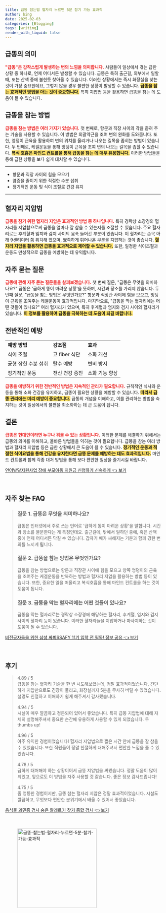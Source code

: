 ```yaml
---
title: 급똥 참는법 혈자리 누르면 5분 참기 가능 효과적
author: bing
date: 2025-02-03
categories: [Blogging]
tags: [writing]
render_with_liquid: false
---
```



<h2 id='급똥의 의미'>급똥의 의미</h2>

<p><b><span style="color: #ee2323;">"급똥"은 갑작스럽게 발생하는 변의 느낌을 의미합니다.</span></b> 사람들이 일상에서 겪는 급한 상황 중 하나로, 언제 어디서든 발생할 수 있습니다. 급똥은 특히 출근길, 외부에서 일할 때, 또는 산책 중에 불현듯 찾아올 수 있습니다. 이러한 상황에서는 즉시 화장실을 찾는 것이 가장 중요한데요, 그렇지 않을 경우 불편한 상황이 발생할 수 있습니다. <b><span style="background-color: #ffe066;">급똥을 참는 효과적인 방법을 아는 것이 중요합니다.</span></b> 특히 지압법 등을 활용하면 급똥을 참는 데 도움이 될 수 있습니다.</p>

<h2 id='급똥을 참는 방법'>급똥을 참는 방법</h2>

<p><b><span style="color: #ee2323;">급똥을 참는 방법은 여러 가지가 있습니다.</span></b> 첫 번째로, 항문과 직장 사이의 각을 좁혀 주는 기술을 사용할 수 있습니다. 이 방법은 외괄약근을 조여 변의 완화를 도와줍니다. 또한, 엉덩이 근육을 활용하여 변의 위치를 올리거나 나오는 길목을 좁히는 방법이 있습니다. 두 번째로, 케겔운동을 통해 엉덩이 근육을 조여 변의 나오는 길목을 좁힐 수 있습니다. <b><span style="background-color: #ffe066;">복식 호흡은 마인드 컨트롤을 통해 급똥을 참는 데 매우 유용합니다.</span></b> 이러한 방법들을 통해 급한 상황을 보다 쉽게 대처할 수 있습니다.</p>

<hr />

<ul>
    <li>항문과 직장 사이의 힘을 모으기</li>
    <li>염증을 줄이기 위한 적절한 수분 섭취</li>
    <li>정기적인 운동 및 식이 조절로 건강 유지</li>
</ul>

<hr />

<h2 id='혈자리 지압법'>혈자리 지압법</h2>

<p><b><span style="color: #ee2323;">급똥을 참기 위한 혈자리 지압은 효과적인 방법 중 하나입니다.</span></b> 특히 경락상 소장경의 혈자리를 지압함으로써 급똥을 얼마나 잘 참을 수 있는지를 조절할 수 있습니다. 주요 혈자리로는 후계혈과 엄지와 검지 사이의 움푹 들어간 부분이 있습니다. 이 혈자리는 손목 아래 9센티미터 쯤 위치해 있으며, 뾰족하게 튀어나온 부분을 지압하는 것이 좋습니다. <b><span style="background-color: #ffe066;">혈자리 지압을 활용하면 급똥을 효과적으로 제어할 수 있습니다.</span></b> 또한, 일정한 식이조절과 운동도 만성적으로 급똥을 예방하는 데 유익합니다.</p>

<h2 id='자주 묻는 질문'>자주 묻는 질문</h2>

<p><b><span style="color: #ee2323;">급똥에 관해 자주 묻는 질문들을 살펴보겠습니다.</span></b> 첫 번째 질문, "급똥은 무엇을 의미하나요?" 급똥은 '급하게 똥이 마려운 상황'을 뜻하며, 시간과 장소를 가리지 않습니다. 두 번째 질문, "급똥을 참는 방법은 무엇인가요?" 항문과 직장관 사이에 힘을 모으고, 엉덩이 근육을 조여주는 케겔운동이 효과적입니다. 마지막으로, "급똥을 막는 혈자리에는 어떤 것들이 있나요?" 여러 혈자리가 있으며, 특히 후계혈과 엄지와 검지 사이의 혈자리가 있습니다. <b><span style="background-color: #ffe066;">이 정보를 활용하여 급똥을 극복하는 데 도움이 되길 바랍니다.</span></b></p>

<h2 id='전반적인 예방'>전반적인 예방</h2>

<table>
    <tr>
        <td><b>예방 방법</b></td>
        <td><b>강조점</b></td>
        <td><b>효과</b></td>
    </tr>
    <tr>
        <td>식이 조절</td>
        <td>고 fiber 식단</td>
        <td>소화 개선</td>
    </tr>
    <tr>
        <td>균형 잡힌 수분 섭취</td>
        <td>탈수 예방</td>
        <td>변비 방지</td>
    </tr>
    <tr>
        <td>정기적인 운동</td>
        <td>전신 건강 증진</td>
        <td>소화 기능 향상</td>
    </tr>
</table>

<p><b><span style="color: #ee2323;">급똥을 예방하기 위한 전반적인 방법은 지속적인 관리가 필요합니다.</span></b> 규칙적인 식사와 운동을 통해 소화 건강을 유지하고, 급똥이 필요한 상황을 예방할 수 있습니다. <b><span style="background-color: #ffe066;">따라서 급똥 관리에는 미리 예방이 중요합니다.</span></b> 급똥의 개념을 이해하고, 이를 관리하는 방법을 숙지하는 것이 일상에서의 불편을 최소화하는 데 큰 도움이 됩니다.</p>

<h2 id='결론'>결론</h2>

<p><b><span style="color: #ee2323;">급똥은 현대인이라면 누구나 겪을 수 있는 상황입니다.</span></b> 이러한 문제를 해결하기 위해서는 급똥의 의미를 이해하고, 올바른 방법들을 익히는 것이 필요합니다. 급똥을 참는 여러 방법과 혈자리 지압법 등은 급한 상황에서 큰 도움이 될 수 있습니다. <b><span style="background-color: #ffe066;">정기적인 운동과 적절한 식이요법을 통해 건강을 유지한다면 급똥 문제를 예방하는 데도 효과적입니다.</span></b> 마인드 컨트롤과 함께 각종 대처 방법을 통해 보다 편안한 일상을 즐기시길 바랍니다.</p>


<p><a class="click-button" title="언어발달지원사업 장애 부모아동 지원금 신청하기 신속하게" href="https://adkhouse.github.io/posts/%EC%96%B8%EC%96%B4%EB%B0%9C%EB%8B%AC%EC%A7%80%EC%9B%90%EC%82%AC%EC%97%85-%EC%9E%A5%EC%95%A0-%EB%B6%80%EB%AA%A8%EC%95%84%EB%8F%99-%EC%A7%80%EC%9B%90%EA%B8%88-%EC%8B%A0%EC%B2%AD%ED%95%98%EA%B8%B0-%EC%8B%A0%EC%86%8D%ED%95%98%EA%B2%8C/" rel="dofollow">언어발달지원사업 장애 부모아동 지원금 신청하기 신속하게 👈 보기</a></p><br>
<h2 id='자주_찾는_FAQ'>자주 찾는 FAQ</h2>
<div itemscope="" itemtype="https://schema.org/FAQPage"> 
<blockquote> 
<div itemscope="" itemprop="mainEntity" itemtype="https://schema.org/Question"> 
<h3 itemprop="name">질문 1. 급똥은 무엇을 의미하나요?</h3> 
<div itemscope="" itemprop="acceptedAnswer" itemtype="https://schema.org/Answer"> 
<span itemprop="text"> 
<p>급똥은 인터넷에서 주로 쓰는 언어로 '급하게 똥이 마려운 상황'을 말합니다. 시간과 장소를 불문한다는 게 특징인데요. 출근길에, 밖에서 일하던 중에, 혹은 산책 중에 언제 어디서든 닥칠 수 있습니다. 갑자기 배가 싸해지는 기분과 함께 강한 변의를 느끼게 됩니다.</p> 
</span> 
</div> 
</div> 

<div itemscope="" itemprop="mainEntity" itemtype="https://schema.org/Question"> 
<h3 itemprop="name">질문 2. 급똥을 참는 방법은 무엇인가요?</h3> 
<div itemscope="" itemprop="acceptedAnswer" itemtype="https://schema.org/Answer"> 
<span itemprop="text"> 
<p>급똥을 참는 방법으로는 항문과 직장관 사이에 힘을 모으고 양쪽 엉덩이의 근육을 조여주는 케겔운동을 반복하는 방법과 혈자리 지압을 활용하는 방법 등이 있습니다. 또한, 중요한 일을 떠올리고 복식호흡을 통해 마인드 컨트롤을 하는 것이 도움이 됩니다.</p> 
</span> 
</div> 
</div> 

<div itemscope="" itemprop="mainEntity" itemtype="https://schema.org/Question"> 
<h3 itemprop="name">질문 3. 급똥을 막는 혈자리에는 어떤 것들이 있나요?</h3> 
<div itemscope="" itemprop="acceptedAnswer" itemtype="https://schema.org/Answer"> 
<span itemprop="text"> 
<p>급똥을 막는 혈자리로는 경락상 소장경에 해당하는 혈자리, 후계혈, 엄지와 검지 사이의 혈자리 등이 있습니다. 이러한 혈자리들을 지압하거나 마사지하는 것이 도움이 될 수 있습니다.</p> 
</span> 
</div> 
</div> 

</blockquote> 
</div>
<p><a class="click-button" title="비전공자들을 위한 삼성 싸피SSAFY 11기 입학 전 필독! 정보 공유" href="https://adkhouse.github.io/posts/%EB%B9%84%EC%A0%84%EA%B3%B5%EC%9E%90%EB%93%A4%EC%9D%84-%EC%9C%84%ED%95%9C-%EC%82%BC%EC%84%B1-%EC%8B%B8%ED%94%BCSSAFY-11%EA%B8%B0-%EC%9E%85%ED%95%99-%EC%A0%84-%ED%95%84%EB%8F%85!-%EC%A0%95%EB%B3%B4-%EA%B3%B5%EC%9C%A0/" rel="dofollow">비전공자들을 위한 삼성 싸피SSAFY 11기 입학 전 필독! 정보 공유 👈 보기</a></p><br>
<h2 id='후기'>후기</h2>
<div itemscope itemtype="https://schema.org/Product">
  <blockquote>
  <div itemprop="review" itemscope itemtype="https://schema.org/Review">
      <div itemprop="reviewRating" itemscope itemtype="https://schema.org/Rating"> <span itemprop="ratingValue">4.89</span> / <span itemprop="bestRating">5</span> </div>
      <span itemprop="reviewBody">급똥을 참는 혈자리 기술을 한 번 시도해보았는데, 정말 효과적이었습니다. 간단하게 지압만으로도 긴장이 풀리고, 화장실까지 5분을 무사히 버틸 수 있었습니다. 설명도 친절하고 이해하기 쉽게 해주셔서 감사했습니다.</span>
  </div>
  <br>
  <div itemprop="review" itemscope itemtype="https://schema.org/Review">
      <div itemprop="reviewRating" itemscope itemtype="https://schema.org/Rating"> <span itemprop="ratingValue">4.94</span> / <span itemprop="bestRating">5</span> </div>
      <span itemprop="reviewBody">시설이 매우 깔끔하고 정돈되어 있어서 좋았습니다. 특히 급똥 지압법에 대해 자세히 설명해주셔서 중요한 순간에 유용하게 사용할 수 있게 되었습니다. 두 thumbs up!</span>
  </div>
  <br>
  <div itemprop="review" itemscope itemtype="https://schema.org/Review">
      <div itemprop="reviewRating" itemscope itemtype="https://schema.org/Rating"> <span itemprop="ratingValue">4.96</span> / <span itemprop="bestRating">5</span> </div>
      <span itemprop="reviewBody">아주 유익한 경험이었습니다! 혈자리 지압법으로 짧은 시간 안에 급똥을 잘 참을 수 있었습니다. 또한 직원들이 정말 친절하게 대해주셔서 편안한 느낌을 줄 수 있었습니다.</span>
  </div>
  <br>
  <div itemprop="review" itemscope itemtype="https://schema.org/Review">
      <div itemprop="reviewRating" itemscope itemtype="https://schema.org/Rating"> <span itemprop="ratingValue">4.78</span> / <span itemprop="bestRating">5</span> </div>
      <span itemprop="reviewBody">급하게 대처해야 하는 상황이어서 급똥 지압법을 써봤습니다. 정말 도움이 많이 되었고, 앞으로도 이 방법을 자주 사용할 것 같습니다. 좋은 정보 감사드립니다!</span>
  </div>
  <br>
  <div itemprop="review" itemscope itemtype="https://schema.org/Review">
      <div itemprop="reviewRating" itemscope itemtype="https://schema.org/Rating"> <span itemprop="ratingValue">4.75</span> / <span itemprop="bestRating">5</span> </div>
      <span itemprop="reviewBody">좀 엉뚱한 경험이지만, 급똥 참는 혈자리 지압은 정말 효과적이었습니다. 시설도 깔끔하고, 무엇보다 편안한 분위기에서 배울 수 있어서 좋았습니다.</span>
  </div>
  </blockquote>
</div>
<p><a class="click-button" title="음식물 과민증 검사 숨은 알레르기 찾기 종합 검사" href="https://adkhouse.github.io/posts/%EC%9D%8C%EC%8B%9D%EB%AC%BC-%EA%B3%BC%EB%AF%BC%EC%A6%9D-%EA%B2%80%EC%82%AC-%EC%88%A8%EC%9D%80-%EC%95%8C%EB%A0%88%EB%A5%B4%EA%B8%B0-%EC%B0%BE%EA%B8%B0-%EC%A2%85%ED%95%A9-%EA%B2%80%EC%82%AC/" rel="dofollow">음식물 과민증 검사 숨은 알레르기 찾기 종합 검사 👈 보기</a></p><br>
<figure class="image"><img src="https://adkhouse.github.io/assets/img/thumbnail/급똥-참는법-혈자리-누르면-5분-참기-가능-효과적.webp" alt="급똥-참는법-혈자리-누르면-5분-참기-가능-효과적" width="256" height="256"></figure>